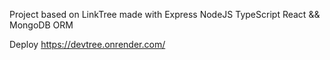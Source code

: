 Project based on LinkTree made with Express NodeJS TypeScript React && MongoDB ORM

Deploy https://devtree.onrender.com/
